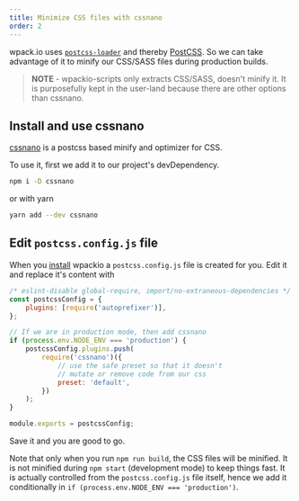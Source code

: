 ```yaml
---
title: Minimize CSS files with cssnano
order: 2
---
```


wpack.io uses [`postcss-loader`](https://github.com/postcss/postcss-loader) and thereby [PostCSS](https://postcss.org/). So
we can take advantage of it to minify our CSS/SASS files during production builds.

> **NOTE** - wpackio-scripts only extracts CSS/SASS, doesn't minify it. It is
> purposefully kept in the user-land because there are other options than cssnano.

## Install and use cssnano

[cssnano](https://cssnano.co/) is a postcss based minify and optimizer for CSS.

To use it, first we add it to our project's devDependency.

```bash
npm i -D cssnano
```

or with yarn

```bash
yarn add --dev cssnano
```

## Edit `postcss.config.js` file

When you [install](../guides/getting-started.md) wpackio a `postcss.config.js`
file is created for you. Edit it and replace it's content with

```js
/* eslint-disable global-require, import/no-extraneous-dependencies */
const postcssConfig = {
	plugins: [require('autoprefixer')],
};

// If we are in production mode, then add cssnano
if (process.env.NODE_ENV === 'production') {
	postcssConfig.plugins.push(
		require('cssnano')({
			// use the safe preset so that it doesn't
			// mutate or remove code from our css
			preset: 'default',
		})
	);
}

module.exports = postcssConfig;
```

Save it and you are good to go.

Note that only when you run `npm run build`, the CSS files will be minified. It
is not minified during `npm start` (development mode) to keep things fast. It is
actually controlled from the `postcss.config.js` file itself, hence we add it
conditionally in `if (process.env.NODE_ENV === 'production')`.
